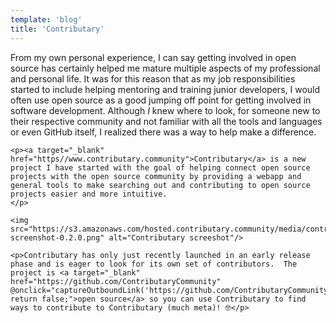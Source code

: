 ```yaml
---
template: 'blog'
title: 'Contributary'
---
```


<app-blog-post
  title='Contributary'
  description='A project for helping connect open source with the open source community.'
  date='11.19.2018' 
  image='https://s3.amazonaws.com/hosted.contributary.community/media/contributary-logo-invert.png'>

  <div>            
    <p>From my own personal experience, I can say getting involved in open source has certainly helped me mature multiple aspects of my professional and personal life.  It was for this reason that as my job responsibilities started to include helping mentoring and training junior developers, I would often use open source as a good jumping off point for getting involved in software development.  Although <i>I</i> knew where to look, for someone new to their respective community and not familiar with all the tools and languages or even GitHub itself, I realized there was a way to help make a difference.</p>

    <p><a target="_blank" href="https//www.contributary.community">Contributary</a> is a new project I have started with the goal of helping connect open source projects with the open source community by providing a webapp and general tools to make searching out and contributing to open source projects easier and more intuitive.  
    </p>

    <img src="https://s3.amazonaws.com/hosted.contributary.community/media/contributary-screenshot-0.2.0.png" alt="Contributary screeshot"/>

    <p>Contributary has only just recently launched in an early release phase and is eager to look for its own set of contributors.  The project is <a target="_blank" href="https://github.com/ContributaryCommunity" @onclick="captureOutboundLink('https://github.com/ContributaryCommunity'); return false;">open source</a> so you can use Contributary to find ways to contribute to Contributary (much meta)! 🤓</p>
  </div>
  
</app-blog-post>